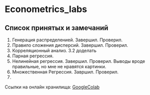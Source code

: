 # Econometrics_labs

## Список принятых и замечаний

1. Генерация распределенией. Завершил. Проверил.
2. Правило сложения дисперсий. Завершил. Проверил.
3. Корреляционный анализ. 3.2 доделать
4. Парная регрессия. 
5. Нелинейная регрессия. Завершил. Проверил. Выводы вроде правильные, но мне не нравятся картинки.
6. Множественная Регрессия. Завршил. Проверил.
7.  

Ссылки на онлайн хранилища:
[GoogleColab](https://drive.google.com/drive/folders/1XbEcVASzS3khxjEvs-NWOhFAA58UNHYV?usp=drive_link)
